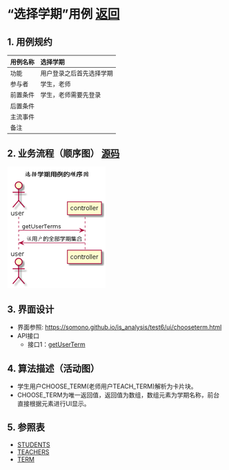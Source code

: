 # “选择学期”用例 [返回](../README.md)
## 1. 用例规约


|用例名称|选择学期|
|-------|:-------------|
|功能|用户登录之后首先选择学期|
|参与者|学生，老师|
|前置条件|学生，老师需要先登录|
|后置条件| |
|主流事件| |
|备注| |

## 2. 业务流程（顺序图） [源码](../src/chooseTerm.puml)
![](../img/chooseTerm.png) 

## 3. 界面设计
- 界面参照: https://somono.github.io/is_analysis/test6/ui/chooseterm.html
- API接口
    - 接口1：[getUserTerm](../api/getUserTerms.md) 



## 4. 算法描述（活动图）

- 学生用户CHOOSE_TERM(老师用户TEACH_TERM)解析为卡片块。
- CHOOSE_TERM为唯一返回值，返回值为数组，数组元素为学期名称，前台直接根据元素进行UI显示。

## 5. 参照表

- [STUDENTS](../数据库设计.md/#STUDENTS)
- [TEACHERS](../数据库设计.md/#TEACHERS)
- [TERM](../数据库设计.md/#TERM)

